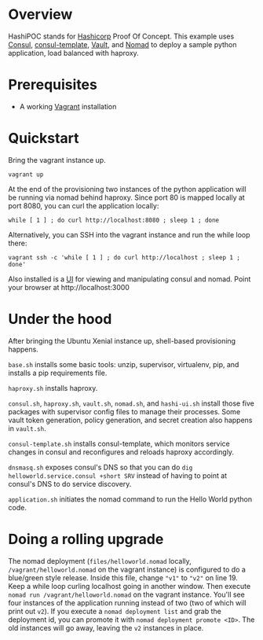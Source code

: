 # Overview

HashiPOC stands for [Hashicorp](https://www.hashicorp.com/) Proof Of Concept. This example uses [Consul](https://www.consul.io/), [consul-template](https://github.com/hashicorp/consul-template),
[Vault](https://www.vaultproject.io/), and [Nomad](https://www.nomadproject.io/) to deploy a sample python application, load balanced with haproxy.

# Prerequisites

* A working [Vagrant](https://www.vagrantup.com/) installation

# Quickstart

Bring the vagrant instance up.

```
vagrant up
```

At the end of the provisioning two instances of the python application will be running via nomad behind haproxy. Since port 80 is mapped locally
at port 8080, you can curl the application locally:

```
while [ 1 ] ; do curl http://localhost:8080 ; sleep 1 ; done
```

Alternatively, you can  SSH into the vagrant instance and run the while loop there:

```
vagrant ssh -c 'while [ 1 ] ; do curl http://localhost ; sleep 1 ; done'
```

Also installed is a [UI](https://github.com/jippi/hashi-ui) for viewing and manipulating consul and nomad. Point your browser at http://localhost:3000

# Under the hood

After bringing the Ubuntu Xenial instance up, shell-based provisioning happens.

`base.sh` installs some basic tools: unzip, supervisor, virtualenv, pip, and
installs a pip requirements file.

`haproxy.sh` installs haproxy.

`consul.sh`, `haproxy.sh`, `vault.sh`, `nomad.sh`, and `hashi-ui.sh` install those five packages with supervisor config files to manage their processes. Some vault token generation, policy generation, and secret creation also happens in `vault.sh`.

`consul-template.sh` installs consul-template, which monitors service changes in consul and reconfigures and reloads haproxy accordingly.

`dnsmasq.sh` exposes consul's DNS so that you can do `dig helloworld.service.consul +short SRV` instead of having to point at consul's
DNS to do service discovery.

`application.sh` initiates the nomad command to run the Hello World python code.

# Doing a rolling upgrade

The nomad deployment (`files/helloworld.nomad` locally, `/vagrant/helloworld.nomad` on the vagrant instance) is configured to do a
blue/green style release. Inside this file, change `"v1"` to `"v2"` on line 19. Keep a while loop curling localhost going in another window. Then execute `nomad run /vagrant/helloworld.nomad` on the vagrant instance. You'll see four instances of the application running instead of two (two of which will print out `v2`). If you execute a `nomad deployment list` and grab the deployment id, you can promote it with `nomad deployment promote <ID>`. The old instances will go away, leaving the `v2` instances in place.
